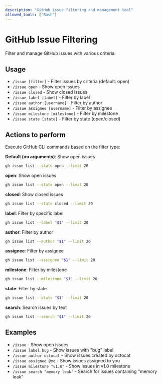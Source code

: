 ```yaml
---
description: "GitHub issue filtering and management tool"
allowed_tools: ["Bash"]
---
```


# GitHub Issue Filtering

Filter and manage GitHub issues with various criteria.

## Usage

- `/issue [filter]` - Filter issues by criteria (default: open)
- `/issue open` - Show open issues
- `/issue closed` - Show closed issues
- `/issue label [label]` - Filter by label
- `/issue author [username]` - Filter by author
- `/issue assignee [username]` - Filter by assignee
- `/issue milestone [milestone]` - Filter by milestone
- `/issue state [state]` - Filter by state (open/closed)

## Actions to perform

Execute GitHub CLI commands based on the filter type:

**Default (no arguments)**: Show open issues

```bash
gh issue list --state open --limit 20
```

**open**: Show open issues

```bash
gh issue list --state open --limit 20
```

**closed**: Show closed issues

```bash
gh issue list --state closed --limit 20
```

**label**: Filter by specific label

```bash
gh issue list --label "$1" --limit 20
```

**author**: Filter by author

```bash
gh issue list --author "$1" --limit 20
```

**assignee**: Filter by assignee

```bash
gh issue list --assignee "$1" --limit 20
```

**milestone**: Filter by milestone

```bash
gh issue list --milestone "$1" --limit 20
```

**state**: Filter by state

```bash
gh issue list --state "$1" --limit 20
```

**search**: Search issues by text

```bash
gh issue list --search "$1" --limit 20
```

## Examples

- `/issue` - Show open issues
- `/issue label bug` - Show issues with "bug" label
- `/issue author octocat` - Show issues created by octocat
- `/issue assignee @me` - Show issues assigned to you
- `/issue milestone "v1.0"` - Show issues in v1.0 milestone
- `/issue search "memory leak"` - Search for issues containing "memory leak"
